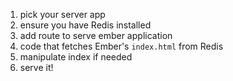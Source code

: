 1. pick your server app
1. ensure you have Redis installed
1. add route to serve ember application
1. code that fetches Ember's `index.html` from Redis
1. manipulate index if needed
1. serve it!
